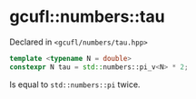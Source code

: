 # gcufl::numbers::tau
Declared in `<gcufl/numbers/tau.hpp>`
```cpp
template <typename N = double>
constexpr N tau = std::numbers::pi_v<N> * 2;
```
Is equal to `std::numbers::pi` twice.

